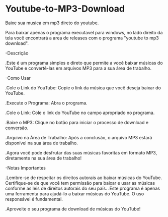 # Youtube-to-MP3-Download
Baixe sua musica em mp3 direto do youtube.

Para baixar apenas o programa executavel para windows, no lado direito da tela você encontrará a area de releases com o programa "youtube to mp3 download".

-Descrição

.Este é um programa simples e direto que permite a você baixar músicas do YouTube e convertê-las em arquivos MP3 para a sua área de trabalho.

-Como Usar

.Cole o Link do YouTube: Copie o link da música que você deseja baixar do YouTube.

.Execute o Programa: Abra o programa.

.Cole o Link: Cole o link do YouTube no campo apropriado no programa.

.Baixe o MP3: Clique no botão para iniciar o processo de download e conversão.

.Arquivo na Área de Trabalho: Após a conclusão, o arquivo MP3 estará disponível na sua área de trabalho.

.Agora você pode desfrutar das suas músicas favoritas em formato MP3, diretamente na sua área de trabalho!

-Notas Importantes

.Lembre-se de respeitar os direitos autorais ao baixar músicas do YouTube. Certifique-se de que você tem permissão para baixar e usar as músicas conforme as leis de direitos autorais do seu país.
.Este programa é apenas uma ferramenta para ajudá-lo a baixar músicas do YouTube. O uso responsável é fundamental.

.Aproveite o seu programa de download de músicas do YouTube!
